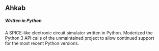 ## Ahkab
##### Written in Python

A SPICE-like electronic circuit simulator written in Python.  Moderized the Python 3 API calls of the unmaintained project to allow continued support for the most recent Python versions.
